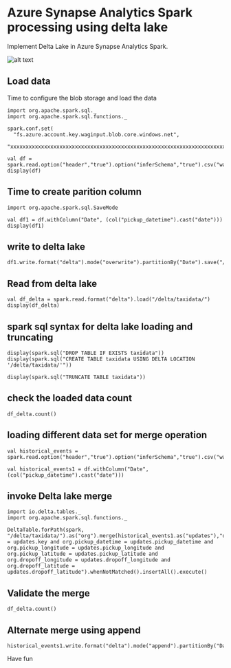 # Azure Synapse Analytics Spark processing using delta lake

Implement Delta Lake in Azure Synapse Analytics Spark.

![alt text](https://github.com/balakreshnan/synapseAnalytics/blob/master/images/synapseprocess.JPG "Synapse Analytics")
## Load data
Time to configure the blob storage and load the data

```
import org.apache.spark.sql._
import org.apache.spark.sql.functions._
```

```
spark.conf.set(
  "fs.azure.account.key.waginput.blob.core.windows.net",
  "xxxxxxxxxxxxxxxxxxxxxxxxxxxxxxxxxxxxxxxxxxxxxxxxxxxxxxxxxxxxxxxxxxxxxxxx")
```

```
val df = spark.read.option("header","true").option("inferSchema","true").csv("wasbs://incoming@waginput.blob.core.windows.net/train.csv")
display(df)
```

## Time to create parition column

```
import org.apache.spark.sql.SaveMode
```

```
val df1 = df.withColumn("Date", (col("pickup_datetime").cast("date")))
display(df1)
```

## write to delta lake

```
df1.write.format("delta").mode("overwrite").partitionBy("Date").save("/delta/taxidata/")
```

## Read from delta lake

```
val df_delta = spark.read.format("delta").load("/delta/taxidata/")
display(df_delta)
```

## spark sql syntax for delta lake loading and truncating

```
display(spark.sql("DROP TABLE IF EXISTS taxidata"))        
display(spark.sql("CREATE TABLE taxidata USING DELTA LOCATION '/delta/taxidata/'"))
```

```
display(spark.sql("TRUNCATE TABLE taxidata"))
```

## check the loaded data count

```
df_delta.count()
```

## loading different data set for merge operation

```
val historical_events = spark.read.option("header","true").option("inferSchema","true").csv("wasbs://incoming@waginput.blob.core.windows.net/train.csv")
```

```
val historical_events1 = df.withColumn("Date", (col("pickup_datetime").cast("date")))
```

## invoke Delta lake merge

```
import io.delta.tables._
import org.apache.spark.sql.functions._
```

```
DeltaTable.forPath(spark, "/delta/taxidata/").as("org").merge(historical_events1.as("updates"),"org.key = updates.key and org.pickup_datetime = updates.pickup_datetime and org.pickup_longitude = updates.pickup_longitude and org.pickup_latitude = updates.pickup_latitude and org.dropoff_longitude = updates.dropoff_longitude and org.dropoff_latitude = updates.dropoff_latitude").whenNotMatched().insertAll().execute()
```

## Validate the merge

```
df_delta.count()
```

## Alternate merge using append

```
historical_events1.write.format("delta").mode("append").partitionBy("Date").save("/delta/taxidata/")
```

Have fun

